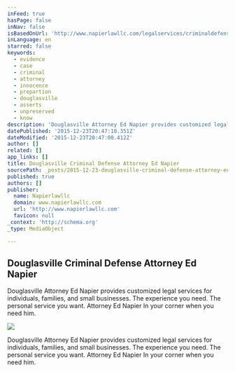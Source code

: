 ```yaml
---
inFeed: true
hasPage: false
inNav: false
isBasedOnUrl: 'http://www.napierlawllc.com/legalservices/criminaldefense.html'
inLanguage: en
starred: false
keywords:
  - evidence
  - case
  - criminal
  - attorney
  - innocence
  - prepartion
  - douglasville
  - asserts
  - unpreserved
  - know
description: 'Douglasville Attorney Ed Napier provides customized legal services for individuals, families, and small businesses. The experience you need. The personal service you want. Attorney Ed Napier In your corner when you need him.'
datePublished: '2015-12-23T20:47:10.351Z'
dateModified: '2015-12-23T20:47:00.412Z'
author: []
related: []
app_links: []
title: Douglasville Criminal Defense Attorney Ed Napier
sourcePath: _posts/2015-12-23-douglasville-criminal-defense-attorney-ed-napier.md
published: true
authors: []
publisher:
  name: Napierlawllc
  domain: www.napierlawllc.com
  url: 'http://www.napierlawllc.com'
  favicon: null
_context: 'http://schema.org'
_type: MediaObject

---
```

<article style=""><h1>Douglasville Criminal Defense Attorney Ed Napier</h1><p>Douglasville Attorney Ed Napier provides customized legal services for individuals, families, and small businesses. The experience you need. The personal service you want. Attorney Ed Napier In your corner when you need him.</p><img src="http://www.napierlawllc.com/images/237_criminal-law.jpg" /></article>

Douglasville Attorney Ed Napier provides customized legal services for individuals, families, and small businesses. The experience you need. The personal service you want. Attorney Ed Napier In your corner when you need him.